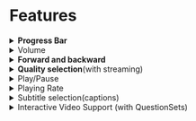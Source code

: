 # Features

<details>

<summary><strong>Progress Bar</strong></summary>

In the side menu, one can configure additional capabilities such as 'Share', 'Download'xt and 'Print'.\
![](../../../../../.gitbook/assets/pdfPlayerV2Sidemenu.png)

Sample config:

```
"config": {  
    "sideMenu": { 
      "showShare": true, // show/hide share button in side menu. default value is true
      "showDownload": true, // show/hide download button in side menu. default value is true
      "showExit": false, // show/hide exit button in side menu. default value is false
      "showPrint": true // show/hide print button in side menu. default value is true
    }
}
```

</details>

<details>

<summary>Volume</summary>

This volume feature will be used to increase and decrease sound of the video content.\
![](../../../../../.gitbook/assets/videoPlayerV2Volume.png)\\

* **Mute:** This mute feature will used to mute the sound of video.![](../../../../../.gitbook/assets/videoPlayerV2Mute.png)\\
* **Unmute**\
  This unmute feature will used to unmute the sound of video.![](../../../../../.gitbook/assets/videoPlayerV2Unmute.png)

</details>

<details>

<summary><strong>Forward and backward</strong></summary>

This forward and backward feature will help us to play video ahead and back.![](../../../../../.gitbook/assets/videoPlayerV2ForwardBackword.png)

</details>

<details>

<summary><strong>Quality selection</strong>(with streaming)</summary>

This quality selection provides min and max content quality selection based on streaming quality options.\
![](<../../../../../.gitbook/assets/videoPlayerV2QualitySelection (2).png>)

</details>

<details>

<summary>Play/Pause</summary>

This feature is used play and pause the content

* **Play** : This feature will help us to play content.\
  ![](../../../../../.gitbook/assets/videoPlayerV2Play.png)\\

<!---->

* **Pause**: This feature will help us to pause content.\
  ![](../../../../../.gitbook/assets/videoPlayerV2Pause.png)

</details>

<details>

<summary>Playing Rate</summary>

This feature will help us play the video at different speeds.![](../../../../../.gitbook/assets/videoPlayerV2PlayingRate.png)

</details>

<details>

<summary>Subtitle selection(captions)</summary>

This feature will help us to select the subtitle for different languages provided by content.\
![](../../../../../.gitbook/assets/videoTranscript.png)\
The design and implementation document [link](https://project-sunbird.atlassian.net/wiki/spaces/SBDES/pages/3183411217/Enable+transcripts+sub-title+in+video+player)

</details>

<details>

<summary>Interactive Video Support (with QuestionSets)</summary>

Using this feature, we can make the videos interactive, by adding Question-Sets at certain points. As a result, the user will be able to interact with the video.\
![](../../../../../.gitbook/assets/interactiveVideo1.png) ![](../../../../../.gitbook/assets/interactiveVideo2.png)\
The design and implementation document [link](https://project-sunbird.atlassian.net/wiki/spaces/PRD/pages/3193962714/Enable+Question-Sets+for+video+content)

</details>
